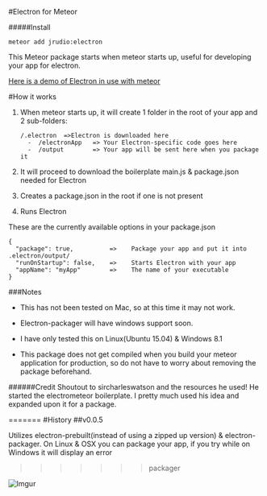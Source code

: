 #Electron for Meteor

#####Install

    meteor add jrudio:electron
    
This Meteor package starts when meteor starts up, useful for developing your app for electron.

[Here is a demo of Electron in use with meteor](https://www.youtube.com/watch?v=1OpsJp1_OK4)

#How it works
1.	When meteor starts up, it will create 1 folder in the root of your app and 2 sub-folders:

		/.electron	=>Electron is downloaded here
		  -  /electronApp	=> Your Electron-specific code goes here
		  -  /output 		=> Your app will be sent here when you package it
2.	It will proceed to download the boilerplate main.js & package.json needed for Electron
3.	Creates a package.json in the root if one is not present
4.	Runs Electron



These are the currently available options in your package.json


    {
      "package": true,          =>    Package your app and put it into .electron/output/
      "runOnStartup": false,    =>    Starts Electron with your app
      "appName": "myApp"        =>    The name of your executable
    }


###Notes

*	This has not been tested on Mac, so at this time it may not work.
*	Electron-packager will have windows support soon.
*	I have only tested this on Linux(Ubuntu 15.04) & Windows 8.1

*	This package does not get compiled when you build your meteor application for production, so do not have to worry about removing the package beforehand.

######Credit
Shoutout to sircharleswatson and the resources he used! He started the electrometeor boilerplate. I pretty much used his idea and expanded upon it for a package.

=======
#History
##v0.0.5

Utilizes electron-prebuilt(instead of using a zipped up version) & electron-packager. On Linux & OSX you can package your app, if you try while on Windows it will display an error
>>>>>>> packager

	  
	  
![Imgur](http://i.imgur.com/7jnPWgS.png?1 "Running Electron on Plex Requests")

